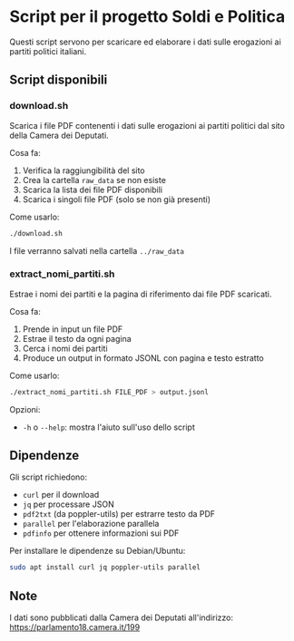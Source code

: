 # Script per il progetto Soldi e Politica

Questi script servono per scaricare ed elaborare i dati sulle erogazioni ai partiti politici italiani.

## Script disponibili

### download.sh

Scarica i file PDF contenenti i dati sulle erogazioni ai partiti politici dal sito della Camera dei Deputati.

Cosa fa:
1. Verifica la raggiungibilità del sito
2. Crea la cartella `raw_data` se non esiste
3. Scarica la lista dei file PDF disponibili
4. Scarica i singoli file PDF (solo se non già presenti)

Come usarlo:
```bash
./download.sh
```

I file verranno salvati nella cartella `../raw_data`

### extract_nomi_partiti.sh

Estrae i nomi dei partiti e la pagina di riferimento dai file PDF scaricati.

Cosa fa:
1. Prende in input un file PDF
2. Estrae il testo da ogni pagina
3. Cerca i nomi dei partiti
4. Produce un output in formato JSONL con pagina e testo estratto

Come usarlo:
```bash
./extract_nomi_partiti.sh FILE_PDF > output.jsonl
```

Opzioni:
- `-h` o `--help`: mostra l'aiuto sull'uso dello script

## Dipendenze

Gli script richiedono:
- `curl` per il download
- `jq` per processare JSON
- `pdf2txt` (da poppler-utils) per estrarre testo da PDF
- `parallel` per l'elaborazione parallela
- `pdfinfo` per ottenere informazioni sui PDF

Per installare le dipendenze su Debian/Ubuntu:
```bash
sudo apt install curl jq poppler-utils parallel
```

## Note

I dati sono pubblicati dalla Camera dei Deputati all'indirizzo:
https://parlamento18.camera.it/199
